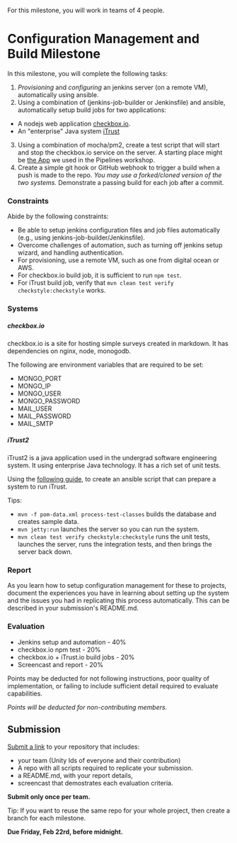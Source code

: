 For this milestone, you will work in teams of 4 people.

# Configuration Management and Build Milestone

In this milestone, you will complete the following tasks:

1. *Provisioning* and *configuring* an jenkins server (on a remote VM), automatically using ansible.
2. Using a combination of (jenkins-job-builder or Jenkinsfile) and ansible, automatically setup build jobs for two applications:
  * A nodejs web application [checkbox.io](https://github.com/chrisparnin/checkbox.io).
  * An "enterprise" Java system [iTrust](https://github.ncsu.edu/engr-csc326-staff/iTrust2-v4)
3. Using a combination of mocha/pm2, create a test script that will start and stop the checkbox.io service on the server. A starting place might be [the App](https://github.com/CSC-DevOps/App/blob/master/test/simple.js) we used in the Pipelines workshop.
4. Create a simple git hook or GitHub webhook to trigger a build when a push is made to the repo.   _You may use a forked/cloned version of the two systems._ Demonstrate a passing build for each job after a commit.
  
### Constraints

Abide by the following constraints:

- Be able to setup jenkins configuration files and job files automatically (e.g., using jenkins-job-builder/Jenkinsfile).
- Overcome challenges of automation, such as turning off jenkins setup wizard, and handling authentication.
- For provisioning, use a remote VM, such as one from digital ocean or AWS.
- For checkbox.io build job, it is sufficient to run `npm test`.
- For iTrust build job, verify that `mvn clean test verify checkstyle:checkstyle` works.

### Systems

##### checkbox.io 

checkbox.io is a site for hosting simple surveys created in markdown. It has dependencies on nginx, node, monogodb.

The following are environment variables that are required to be set:

* MONGO_PORT
* MONGO_IP
* MONGO_USER
* MONGO_PASSWORD
* MAIL_USER
* MAIL_PASSWORD
* MAIL_SMTP

##### iTrust2

iTrust2 is a java application used in the undergrad software engineering system. It using enterprise Java technology. It has a rich set of unit tests.

Using the [following guide](https://github.ncsu.edu/engr-csc326-staff/iTrust2-v2/wiki), to create an ansible script that can prepare a system to run iTrust. 

Tips:

* `mvn -f pom-data.xml process-test-classes` builds the database and creates sample data.
* `mvn jetty:run` launches the server so you can run the system.
* `mvn clean test verify checkstyle:checkstyle` runs the unit tests, launches the server, runs the integration tests, and then brings the server back down.

### Report

As you learn how to setup configuration management for these to projects, document the experiences you have in learning about setting up the system and the issues you had in replicating this process automatically. This can be described in your submission's README.md.

### Evaluation

* Jenkins setup and automation - 40%
* checkbox.io npm test - 20%
* checkbox.io + iTrust.io build jobs - 20%
* Screencast and report - 20%

Points may be deducted for not following instructions, poor quality of implementation, or failing to include sufficient detail required to evaluate capabilities.

_Points will be deducted for non-contributing members._

## Submission

[Submit a link](https://docs.google.com/forms/d/e/1FAIpQLScNDT4FAvo2PaXjQltKUrFCg6pX0HiqNQZK3szGg_RqF36ATA/viewform?usp=sf_link) to your repository that includes:

* your team (Unity Ids of everyone and their contribution)
* A repo with all scripts required to replicate your submission.
* a README.md, with your report details,
* screencast that demostrates each evaluation criteria.

**Submit only once per team.**

Tip: If you want to reuse the same repo for your whole project, then create a branch for each milestone. 

**Due Friday, Feb 22rd, before midnight.**
